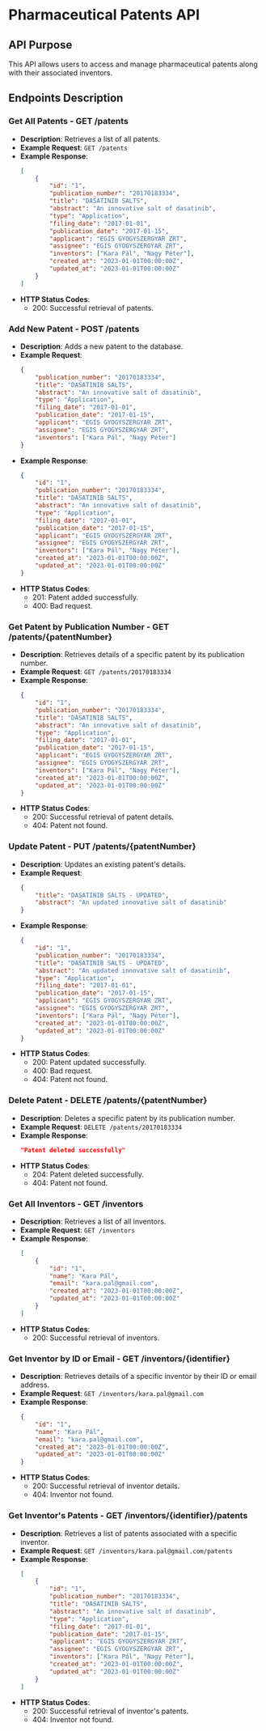 # Pharmaceutical Patents API

## API Purpose
This API allows users to access and manage pharmaceutical patents along with their associated inventors.

## Endpoints Description

### Get All Patents - GET /patents
- **Description**: Retrieves a list of all patents.
- **Example Request**: `GET /patents`
- **Example Response**:
  ```json
  [
      {
          "id": "1",
          "publication_number": "20170183334",
          "title": "DASATINIB SALTS",
          "abstract": "An innovative salt of dasatinib",
          "type": "Application",
          "filing_date": "2017-01-01",
          "publication_date": "2017-01-15",
          "applicant": "EGIS GYOGYSZERGYAR ZRT",
          "assignee": "EGIS GYOGYSZERGYAR ZRT",
          "inventors": ["Kara Pál", "Nagy Péter"],
          "created_at": "2023-01-01T00:00:00Z",
          "updated_at": "2023-01-01T00:00:00Z"
      }
  ]
  ```
- **HTTP Status Codes**:
  - 200: Successful retrieval of patents.

### Add New Patent - POST /patents
- **Description**: Adds a new patent to the database.
- **Example Request**:
  ```json
  {
      "publication_number": "20170183334",
      "title": "DASATINIB SALTS",
      "abstract": "An innovative salt of dasatinib",
      "type": "Application",
      "filing_date": "2017-01-01",
      "publication_date": "2017-01-15",
      "applicant": "EGIS GYOGYSZERGYAR ZRT",
      "assignee": "EGIS GYOGYSZERGYAR ZRT",
      "inventors": ["Kara Pál", "Nagy Péter"]
  }
  ```
- **Example Response**:
  ```json
  {
      "id": "1",
      "publication_number": "20170183334",
      "title": "DASATINIB SALTS",
      "abstract": "An innovative salt of dasatinib",
      "type": "Application",
      "filing_date": "2017-01-01",
      "publication_date": "2017-01-15",
      "applicant": "EGIS GYOGYSZERGYAR ZRT",
      "assignee": "EGIS GYOGYSZERGYAR ZRT",
      "inventors": ["Kara Pál", "Nagy Péter"],
      "created_at": "2023-01-01T00:00:00Z",
      "updated_at": "2023-01-01T00:00:00Z"
  }
  ```
- **HTTP Status Codes**:
  - 201: Patent added successfully.
  - 400: Bad request.

### Get Patent by Publication Number - GET /patents/{patentNumber}
- **Description**: Retrieves details of a specific patent by its publication number.
- **Example Request**: `GET /patents/20170183334`
- **Example Response**:
  ```json
  {
      "id": "1",
      "publication_number": "20170183334",
      "title": "DASATINIB SALTS",
      "abstract": "An innovative salt of dasatinib",
      "type": "Application",
      "filing_date": "2017-01-01",
      "publication_date": "2017-01-15",
      "applicant": "EGIS GYOGYSZERGYAR ZRT",
      "assignee": "EGIS GYOGYSZERGYAR ZRT",
      "inventors": ["Kara Pál", "Nagy Péter"],
      "created_at": "2023-01-01T00:00:00Z",
      "updated_at": "2023-01-01T00:00:00Z"
  }
  ```
- **HTTP Status Codes**:
  - 200: Successful retrieval of patent details.
  - 404: Patent not found.

### Update Patent - PUT /patents/{patentNumber}
- **Description**: Updates an existing patent's details.
- **Example Request**:
  ```json
  {
      "title": "DASATINIB SALTS - UPDATED",
      "abstract": "An updated innovative salt of dasatinib"
  }
  ```
- **Example Response**:
  ```json
  {
      "id": "1",
      "publication_number": "20170183334",
      "title": "DASATINIB SALTS - UPDATED",
      "abstract": "An updated innovative salt of dasatinib",
      "type": "Application",
      "filing_date": "2017-01-01",
      "publication_date": "2017-01-15",
      "applicant": "EGIS GYOGYSZERGYAR ZRT",
      "assignee": "EGIS GYOGYSZERGYAR ZRT",
      "inventors": ["Kara Pál", "Nagy Péter"],
      "created_at": "2023-01-01T00:00:00Z",
      "updated_at": "2023-01-01T00:00:00Z"
  }
  ```
- **HTTP Status Codes**:
  - 200: Patent updated successfully.
  - 400: Bad request.
  - 404: Patent not found.

### Delete Patent - DELETE /patents/{patentNumber}
- **Description**: Deletes a specific patent by its publication number.
- **Example Request**: `DELETE /patents/20170183334`
- **Example Response**:
  ```json
  "Patent deleted successfully"
  ```
- **HTTP Status Codes**:
  - 204: Patent deleted successfully.
  - 404: Patent not found.

### Get All Inventors - GET /inventors
- **Description**: Retrieves a list of all inventors.
- **Example Request**: `GET /inventors`
- **Example Response**:
  ```json
  [
      {
          "id": "1",
          "name": "Kara Pál",
          "email": "kara.pal@gmail.com",
          "created_at": "2023-01-01T00:00:00Z",
          "updated_at": "2023-01-01T00:00:00Z"
      }
  ]
  ```
- **HTTP Status Codes**:
  - 200: Successful retrieval of inventors.

### Get Inventor by ID or Email - GET /inventors/{identifier}
- **Description**: Retrieves details of a specific inventor by their ID or email address.
- **Example Request**: `GET /inventors/kara.pal@gmail.com`
- **Example Response**:
  ```json
  {
      "id": "1",
      "name": "Kara Pál",
      "email": "kara.pal@gmail.com",
      "created_at": "2023-01-01T00:00:00Z",
      "updated_at": "2023-01-01T00:00:00Z"
  }
  ```
- **HTTP Status Codes**:
  - 200: Successful retrieval of inventor details.
  - 404: Inventor not found.

### Get Inventor's Patents - GET /inventors/{identifier}/patents
- **Description**: Retrieves a list of patents associated with a specific inventor.
- **Example Request**: `GET /inventors/kara.pal@gmail.com/patents`
- **Example Response**:
  ```json
  [
      {
          "id": "1",
          "publication_number": "20170183334",
          "title": "DASATINIB SALTS",
          "abstract": "An innovative salt of dasatinib",
          "type": "Application",
          "filing_date": "2017-01-01",
          "publication_date": "2017-01-15",
          "applicant": "EGIS GYOGYSZERGYAR ZRT",
          "assignee": "EGIS GYOGYSZERGYAR ZRT",
          "inventors": ["Kara Pál", "Nagy Péter"],
          "created_at": "2023-01-01T00:00:00Z",
          "updated_at": "2023-01-01T00:00:00Z"
      }
  ]
  ```
- **HTTP Status Codes**:
  - 200: Successful retrieval of inventor's patents.
  - 404: Inventor not found.